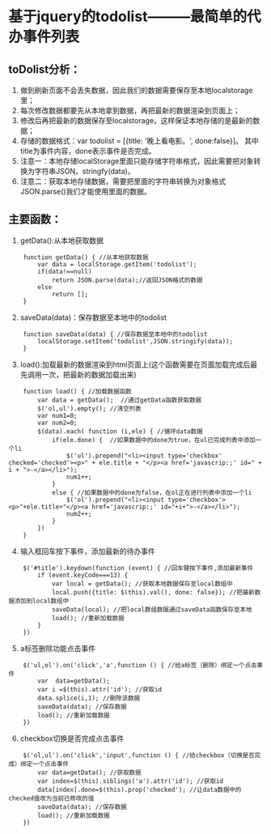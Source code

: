 # 基于jquery的todolist———最简单的代办事件列表

## toDolist分析：
1. 做到刷新页面不会丢失数据，因此我们的数据需要保存至本地localstorage里；
2. 每次修改数据都要先从本地拿到数据，再把最新的数据渲染到页面上；
3. 修改后再把最新的数据保存至localstorage，这样保证本地存储的是最新的数据；
4. 存储的数据格式：var todolist = [{title: '晚上看电影。', done:false}]。 其中title为事件内容，done表示事件是否完成。
5. 注意一：本地存储localStorage里面只能存储字符串格式，因此需要把对象转换为字符串JSON。stringfy(data)。
6. 注意二：获取本地存储数据，需要把里面的字符串转换为对象格式JSON.parse()我们才能使用里面的数据。

## 主要函数：
1. getData():从本地获取数据
```
    function getData() { //从本地获取数据
        var data = localStorage.getItem('todolist');
        if(data!==null)
            return JSON.parse(data);//返回JSON格式的数据
        else
            return [];
    }
```
2. saveData(data)：保存数据至本地中的todolist
```
    function saveData(data) { //保存数据至本地中的todolist
        localStorage.setItem('todolist',JSON.stringify(data));
    }
```
3. load():加载最新的数据渲染到html页面上(这个函数需要在页面加载完成后最先调用一次，把最新的数据加载出来)
```
    function load() { //加载数据函数
        var data = getData();  //通过getData函数获取数据
        $('ol,ul').empty(); //清空列表
        var num1=0;
        var num2=0;
        $(data).each( function (i,ele) { //循环data数据
            if(ele.done) {  //如果数据中的done为true，在ul已完成列表中添加一个li
                $('ul').prepend("<li><input type='checkbox' checked='checked'><p>" + ele.title + "</p><a href='javascrip:;' id=" + i + ">-</a></li>");
                num1++;
            }
            else { //如果数据中的done为false，在ol正在进行列表中添加一个li
                $('ol').prepend("<li><input type='checkbox'><p>"+ele.title+"</p><a href='javascrip:;' id="+i+">-</a></li>");
                num2++;
            }
        })
    }
```
4. 输入框回车按下事件，添加最新的待办事件
```
    $('#title').keydown(function (event) { //回车键按下事件,添加最新事件
        if (event.keyCode===13) {
            var local = getData(); //获取本地数据保存至local数组中
            local.push({title: $(this).val(), done: false}); //把最新数据添加到local数组中
            saveData(local); //把local数组数据通过saveData函数保存至本地
            load(); //重新加载数据
        }
    })
```
5. a标签删除功能点击事件
```
    $('ul,ol').on('click','a',function () { //给a标签（删除）绑定一个点击事件
        var  data=getData(); 
        var i =$(this).attr('id'); //获取id
        data.splice(i,1); //删除该数据
        saveData(data); //保存数据
        load(); //重新加载数据
    })
```
6. checkbox切换是否完成点击事件
```
    $('ol,ul').on('click','input',function () { //给checkbox（切换是否完成）绑定一个点击事件
        var data=getData(); //获取数据
        var index=$(this).siblings('a').attr('id'); //获取id
        data[index].done=$(this).prop('checked'); //让data数据中的checked值改为当前已修改的值
        saveData(data); //保存数据
        load(); //重新加载数据
    })
```
